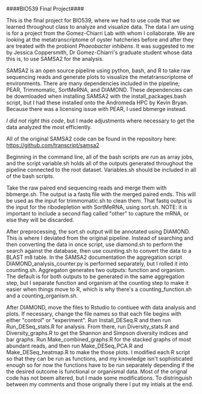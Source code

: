 ####BIO539 Final Project####


This is the final project for BIO539, where we had to use code that we learned throughout class 
to analyze and visualize data. The data I am using is for a project from the Gomez-Chiarri Lab with whom I
collaborate. We are looking at the metatranscriptome of oyster hatcheries before and after they
are treated with the probiont *Phaeobacter inhibens*. It was suggested to me by Jessica Coppersmith, Dr Gomez-Chiarri's 
graduate student whose data this is, to use SAMSA2 for the analysis. 

SAMSA2 is an open source pipeline using python, bash, and R to take raw sequencing reads and generate 
plots to visualize the metatranscriptome of environments. There are many dependencies included in the pipeline; 
PEAR, Trimmomatic, SortMeRNA, and DIAMOND. These dependencies can be dowmloaded when installing SAMSA2 with the 
install_packages.bash script, but I had these installed onto the Andromeda HPC by Kevin Bryan. Because there was
a licensing issue with PEAR, I used bbmerge instead.

*I did not right this code*, but I made adjustments where necessary to get the data analyzed the most efficiently.

All of the original SAMSA2 code can be found in the repository here: https://github.com/transcript/samsa2

Beginning in the command line, all of the bash scripts are run as array jobs, and the script variable.sh
holds all of the outputs generated throughout the pipeline connected to the root dataset. Variables.sh should be included
in all of the bash scripts.

Take the raw paired end sequencing reads and merge them with bbmerge.sh. The output ia a
fastq file with the merged paired ends. This will be used as the input for trimmomatic.sh to clean them.
That fastq output is the input for the ribodepletion with SortMeRNA, using sort.sh. NOTE: it is important to include
a second flag called "other" to capture the mRNA, or else they will be discarded. 

After preprocessing, the sort.sh output will be annotated using DIAMOND. This is where I deviated from the original pipeline. Instead of searching and then converting the data in once script, use diamond.sh to perform the search against
the database, then use counting.sh to convert the data to a BLAST m8 table. In the SAMSA2 documentation the aggregation
script DIAMOND_analysis_counter.py is performed separately, but I rolled it into counting.sh. Aggregaton generates
two outputs: function and organism. The default is for both outputs to be generated in the same aggregation step,
but I separate function and organism at the counting step to make it easier when things move to R, which is why
there's a counting_function.sh and a counting_organism.sh. 

After DIAMOND, move the files to Rstudio to contiuee with data analysis and plots. If necessary, change the file names
so that each file begins with either "control" or "experiment". Run Install_DESeq.R and then run Run_DESeq_stats.R for
analysis. From there, run Diversity_stats.R and Diversity_graphs.R to get the Shannon and Simpson diversity indices and
bar graphs. Run Make_combined_graphs.R for the stacked graphs of most abundant reads, and then run Make_DESeq_PCA.R and 
Make_DESeq_heatmap.R to make the those plots. I modified each R script so that they can be run as functions, and my 
knowledge isn't sophisticated enough so for now the functions have to be run separately depending if the the desired
outcome is functional or organismal data. Most of the orignal code has not beem altered, but I made some modifications.
To distringuish between my comments and those orignally there I put my intials at the end. 
